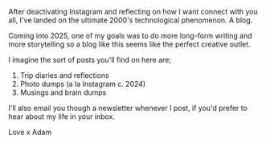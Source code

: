 After deactivating Instagram and reflecting on how I want connect with you all, I've landed on the ultimate 2000's technological phenomenon. A blog. 

Coming into 2025, one of my goals was to do more long-form writing and more storytelling so a blog like this seems like the perfect creative outlet. 

I imagine the sort of posts you'll find on here are;

1. Trip diaries and reflections
2. Photo dumps (a la Instagram c. 2024)
3. Musings and brain dumps

I'll also email you though a newsletter whenever I post, if you'd prefer to hear about my life in your inbox.

Love x Adam